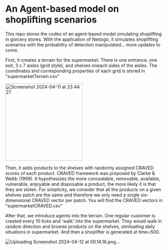 # An Agent-based model on shoplifting scenarios

This repo stores the codes of an agent-based model simulating shoplifting in gorcery stores. With the application of Netlogo, it simulates shoplifting scenarios with the probability of detection manipulated... more updates to come.

First, it creates a terrain for the supermarket. There is one entrance, one exit, 3 x 7 aisles (grid style), and shelves oneach sides of the aisles. The coordinates and corresponding properties of each grid is stored in "supermarketTerrain.csv"

<img width="242" alt="Screenshot 2024-04-11 at 23 44 27" src="https://github.com/cyfangus/abm_shoplifting/assets/123187295/b3162bdd-7ada-4477-bc5d-f1d34974d4c5">

Then, it adds products to the shelves with randomly assigned CRAVED scores of each product. CRAVED framework was proposed by Clarke & Webb (1999). It hypothesizes the more concealable, removable, available, vulnerable, enjoyable and disposable a product, the more likely it is that they are stolen. For simplicity, we consider that all the products on a given shelves patch are the same and therefore we only need a single six-dimensional CRAVED vector per patch. You will find the CRAVED vectors in "supermarketCRAVED.csv"

After that, we introduce agents into the terrain. One regular customer is created every 10 ticks and 'walk' into the supermarket. They would walk in random direction and browse products on the shelves, similuating daily situations in supermarket. And then a shoplifter is generated at time=500.


![Uploading Screenshot 2024-04-12 at 00.14.16.png…]()
